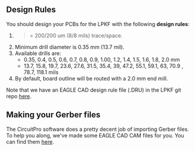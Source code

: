 ## Design Rules

You should design your PCBs for the LPKF with the following **design rules**:

1. >= 200/200 um (8/8 mils) trace/space.
2. Minimum drill diameter is 0.35 mm (13.7 mil).
3. Available drills are:
   - 0.35, 0.4, 0.5, 0.6, 0.7, 0.8, 0.9, 1.00, 1.2, 1.4, 1.5, 1.6, 1.8, 2.0 mm
   - 13.7, 15.8, 19.7, 23.6, 27.6, 31.5, 35.4, 39, 47.2, 55.1, 59.1, 63, 70.9 , 78.7, 118.1 mils
4. By default, board outline will be routed with a 2.0 mm end mill.

Note that we have an EAGLE CAD design rule file (.DRU) in the LPKF git repo [here](https://github.com/psu-epl/LPKF/tree/master/eagle).

## Making your Gerber files

The CircuitPro software does a pretty decent job of importing Gerber files. To help you along, we've made some EAGLE CAD CAM files for you. You can find them [here](https://github.com/psu-epl/LPKF/tree/master/eagle).



